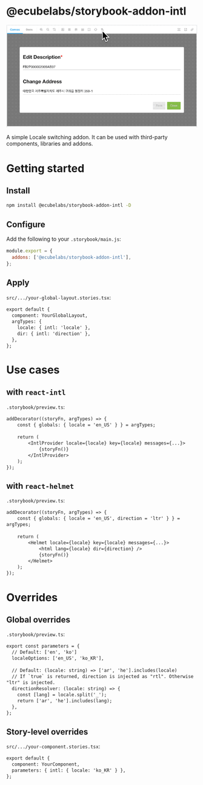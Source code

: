 # @ecubelabs/storybook-addon-intl

![storybook-addon-intl Example](/.github/assets/example.gif)

A simple Locale switching addon.
It can be used with third-party components, libraries and addons.

# Getting started

## Install

```sh
npm install @ecubelabs/storybook-addon-intl -D
```

## Configure

Add the following to your `.storybook/main.js`:

```js
module.export = {
  addons: ['@ecubelabs/storybook-addon-intl'],
};
```

## Apply

`src/.../your-global-layout.stories.tsx`:

```tsx
export default {
  component: YourGlobalLayout,
  argTypes: {
    locale: { intl: 'locale' },
    dir: { intl: 'direction' },
  },
};
```

# Use cases

## with `react-intl`

`.storybook/preview.ts`:

```tsx
addDecorator((storyFn, argTypes) => {
    const { globals: { locale = 'en_US' } } = argTypes;

    return (
        <IntlProvider locale={locale} key={locale} messages={...}>
            {storyFn()}
        </IntlProvider>
    );
});
```

## with `react-helmet`

`.storybook/preview.ts`:

```tsx
addDecorator((storyFn, argTypes) => {
    const { globals: { locale = 'en_US', direction = 'ltr' } } = argTypes;

    return (
        <Helmet locale={locale} key={locale} messages={...}>
            <html lang={locale} dir={direction} />
            {storyFn()}
        </Helmet>
    );
});
```

# Overrides

## Global overrides

`.storybook/preview.ts`:

```tsx
export const parameters = {
  // Default: ['en', 'ko']
  localeOptions: ['en_US', 'ko_KR'],

  // Default: (locale: string) => ['ar', 'he'].includes(locale)
  // If `true` is returned, direction is injected as "rtl". Otherwise "ltr" is injected.
  directionResolver: (locale: string) => {
    const [lang] = locale.split('_');
    return ['ar', 'he'].includes(lang);
  },
};
```

## Story-level overrides

`src/.../your-component.stories.tsx`:

```tsx
export default {
  component: YourComponent,
  parameters: { intl: { locale: 'ko_KR' } },
};
```
